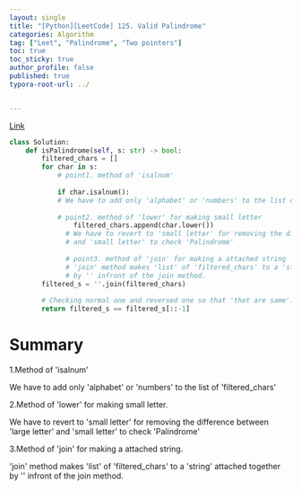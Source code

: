 ```yaml
---
layout: single
title: "[Python][LeetCode] 125. Valid Palindrome"
categories: Algorithm
tag: ["Leet", "Palindrome", "Two pointers"]
toc: true
toc_sticky: true
author_profile: false
published: true
typora-root-url: ../


---
```


[Link](https://leetcode.com/problems/valid-palindrome/description/)

```python
class Solution:
    def isPalindrome(self, s: str) -> bool:
        filtered_chars = []
        for char in s:
            # point1. method of 'isalnum'
            
            if char.isalnum():  
            # We have to add only 'alphabet' or 'numbers' to the list of 'filtered_chars'
            
            # point2. method of 'lower' for making small letter
                filtered_chars.append(char.lower())  
              # We have to revert to 'small letter' for removing the difference between 'large letter'
              # and 'small letter' to check 'Palindrome'
              
              # point3. method of 'join' for making a attached string
              # 'join' method makes 'list' of 'filtered_chars' to a 'string' attached together
              # by '' infront of the join method.
        filtered_s = ''.join(filtered_chars)
        
        # Checking normal one and reversed one so that 'thet are same'.
        return filtered_s == filtered_s[::-1]

```

# Summary

1.Method of 'isalnum'  

We have to add only 'alphabet' or 'numbers' to the list of 'filtered_chars'

2.Method of 'lower' for making small letter. 

We have to revert to 'small letter' for removing the difference between 'large letter' and 'small letter' to check 'Palindrome'

3.Method of 'join' for making a attached string. 

'join' method makes 'list' of 'filtered_chars' to a 'string' attached together by '' infront of the join method.
